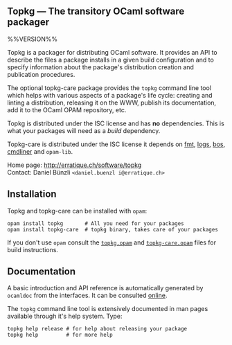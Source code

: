 Topkg — The transitory OCaml software packager
-------------------------------------------------------------------------------
%%VERSION%%

Topkg is a packager for distributing OCaml software. It provides an
API to describe the files a package installs in a given build
configuration and to specify information about the package's
distribution creation and publication procedures.

The optional topkg-care package provides the `topkg` command line tool
which helps with various aspects of a package's life cycle: creating
and linting a distribution, releasing it on the WWW, publish its
documentation, add it to the OCaml OPAM repository, etc.

Topkg is distributed under the ISC license and has **no**
dependencies. This is what your packages will need as a *build*
dependency.

Topkg-care is distributed under the ISC license it depends on
[fmt][fmt], [logs][logs], [bos][bos], [cmdliner][cmdliner] and
`opam-lib`.

[fmt]: http://erratique.ch/software/fmt
[logs]: http://erratique.ch/software/logs
[bos]: http://erratique.ch/software/bos
[cmdliner]: http://erratique.ch/software/cmdliner

Home page: http://erratique.ch/software/topkg  
Contact: Daniel Bünzli `<daniel.buenzl i@erratique.ch>`

## Installation

Topkg and topkg-care can be installed with `opam`:

    opam install topkg       # All you need for your packages
    opam install topkg-care  # topkg binary, takes care of your packages
    
If you don't use `opam` consult the [`topkg.opam`](topkg.opam) and
[`topkg-care.opam`](topkg-care.opam) files for build instructions.

## Documentation

A basic introduction and API reference is automatically generated by
`ocamldoc` from the interfaces. It can be consulted [online][doc].

The `topkg` command line tool is extensively documented in man pages
available through it's help system. Type:

```
topkg help release # for help about releasing your package
topkg help         # for more help
```

[doc]: http://erratique.ch/software/topkg/doc
